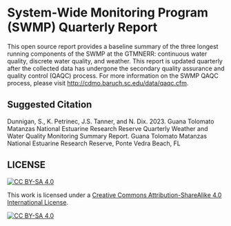 # System-Wide Monitoring Program (SWMP) Quarterly Report

This open source report provides a baseline summary of the three longest running components of the SWMP at the GTMNERR: continuous water quality, discrete water quality, and weather. This report is updated quarterly after the collected data has undergone the secondary quality assurance and quality control (QAQC) process. For more information on the SWMP QAQC process, please visit http://cdmo.baruch.sc.edu/data/qaqc.cfm.

## Suggested Citation

Dunnigan, S., K. Petrinec, J.S. Tanner, and N. Dix. 2023. Guana Tolomato Matanzas National Estuarine Research Reserve Quarterly Weather and Water Quality Monitoring Summary Report. Guana Tolomato Matanzas National Estuarine Research Reserve, Ponte Vedra Beach, FL

## LICENSE

[![CC BY-SA 4.0][cc-by-sa-shield]][cc-by-sa]

This work is licensed under a
[Creative Commons Attribution-ShareAlike 4.0 International License][cc-by-sa].

[![CC BY-SA 4.0][cc-by-sa-image]][cc-by-sa]

[cc-by-sa]: http://creativecommons.org/licenses/by-sa/4.0/
[cc-by-sa-image]: https://licensebuttons.net/l/by-sa/4.0/88x31.png
[cc-by-sa-shield]: https://img.shields.io/badge/License-CC%20BY--SA%204.0-lightgrey.svg
